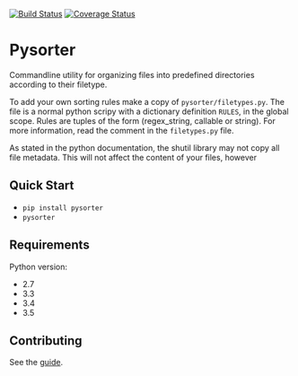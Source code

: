 [![Build Status](https://travis-ci.org/chriscz/pysorter.svg?branch=master)](https://travis-ci.org/chriscz/pysorter)
[![Coverage Status](https://coveralls.io/repos/github/chriscz/pysorter/badge.svg?branch=master)](https://coveralls.io/github/chriscz/pysorter?branch=master)

Pysorter
========
Commandline utility for organizing files into predefined directories according to their filetype.

To add your own sorting rules make a copy of  `pysorter/filetypes.py`.
The file is a normal python scripy with a dictionary definition `RULES`,
in the global scope. Rules are tuples of the form (regex_string, callable or string).
For more information, read the comment in the `filetypes.py` file.

As stated in the python documentation, the shutil library may not copy all file metadata.
This will not affect the content of your files, however

## Quick Start
  * `pip install pysorter`
  * `pysorter`

## Requirements
Python version:
 * 2.7
 * 3.3
 * 3.4
 * 3.5

## Contributing
See the [guide](CONTRIBUTING.md).
